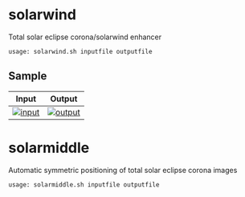 # solarwind
Total solar eclipse corona/solarwind enhancer

```
usage: solarwind.sh inputfile outputfile
```

## Sample

|Input|Output|
|-----|------|
|[![input](../gh-pages/sample_input_300.jpg)](../gh-pages/sample_input_1000.jpg)|[![output](../gh-pages/sample_output_300.jpg)](../gh-pages/sample_output_1000.jpg)|

# solarmiddle

Automatic symmetric positioning of total solar eclipse corona images

```
usage: solarmiddle.sh inputfile outputfile
```
